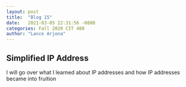 ```yaml
---
layout: post
title:  "Blog 15"
date:   2021-03-05 22:31:56 -0800
categories: Fall 2020 CIT 480
author: "Lance Arjona"
---
```


<h2>Simplified IP Address</h2>

<body>
    <p>I will go over what I learned about IP addresses and how IP addresses became into fruition</p>
</body>